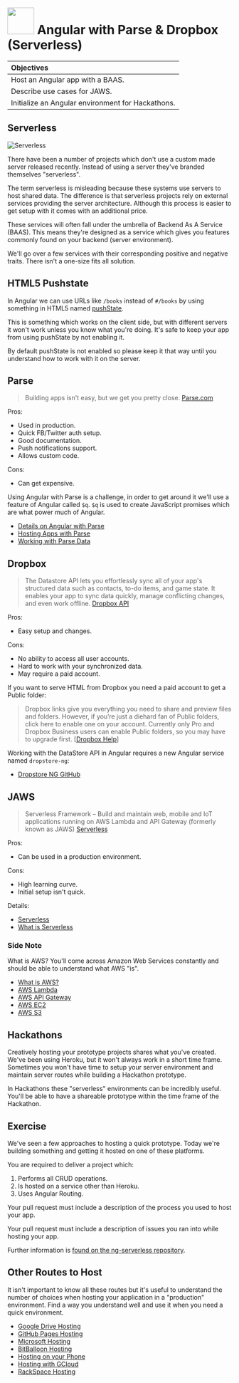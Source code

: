# <img src="https://cloud.githubusercontent.com/assets/7833470/10899314/63829980-8188-11e5-8cdd-4ded5bcb6e36.png" height="60"> Angular with Parse & Dropbox (Serverless)

| Objectives |
| :--- |
| Host an Angular app with a BAAS. |
| Describe use cases for JAWS. |
| Initialize an Angular environment for Hackathons. |

## Serverless

![Serverless](https://cloud.githubusercontent.com/assets/1329385/12457048/6016644a-bf57-11e5-9287-f7a41ccf94aa.gif)

There have been a number of projects which don't use a custom made server released recently. Instead of using a server they've branded themselves "serverless".

The term serverless is misleading because these systems use servers to host shared data. The difference is that serverless projects rely on external services providing the server architecture. Although this process is easier to get setup with it comes with an additional price.

These services will often fall under the umbrella of Backend As A Service (BAAS). This means they're designed as a service which gives you features commonly found on your backend (server environment).

We'll go over a few services with their corresponding positive and negative traits. There isn't a one-size fits all solution.

## HTML5 Pushstate

In Angular we can use URLs like `/books` instead of `#/books` by using something in HTML5 named <a href="http://www.codelord.net/2015/05/12/angularjs-how-to-setup-pushstate-with-html5mode/" target="_blank">pushState</a>.

This is something which works on the client side, but with different servers it won't work unless you know what you're doing. It's safe to keep your app from using pushState by not enabling it.

By default pushState is not enabled so please keep it that way until you understand how to work with it on the server.


## Parse

> Building apps isn't easy, but we get you pretty close. <a href="https://parse.com/" target="_blank">Parse.com</a>

Pros:

* Used in production.
* Quick FB/Twitter auth setup.
* Good documentation.
* Push notifications support.
* Allows custom code.

Cons:

* Can get expensive.

Using Angular with Parse is a challenge, in order to get around it we'll use a feature of Angular called `$q`. `$q` is used to create JavaScript promises which are what power much of Angular.

* <a href="http://tumba.solutions/blog/angularjs-and-parse" target="_blank">Details on Angular with Parse</a>
* <a href="https://parse.com/apps/quickstart#hosting/unix" target="_blank">Hosting Apps with Parse</a>
* <a href="https://parse.com/apps/quickstart#parse_data/web/existing" target="_blank">Working with Parse Data</a>

## Dropbox

> The Datastore API lets you effortlessly sync all of your app's structured data such as contacts, to-do items, and game state. It enables your app to sync data quickly, manage conflicting changes, and even work offline. <a href="https://www.dropbox.com/developers-v1/datastore/sdks/other" target="_blank">Dropbox API</a>

Pros:

* Easy setup and changes.

Cons:

* No ability to access all user accounts.
* Hard to work with your synchronized data.
* May require a paid account.

If you want to serve HTML from Dropbox you need a paid account to get a Public folder:

> Dropbox links give you everything you need to share and preview files and folders. However, if you’re just a diehard fan of Public folders, click here to enable one on your account. Currently only Pro and Dropbox Business users can enable Public folders, so you may have to upgrade first. [<a href="https://www.dropbox.com/en/help/16" target="_blank">Dropbox Help</a>]

Working with the DataStore API in Angular requires a new Angular service named `dropstore-ng`:

* <a href="https://github.com/AnalogJ/dropstore-ng" target="_blank">Dropstore NG GitHub</a>

## JAWS

> Serverless Framework – Build and maintain web, mobile and IoT applications running on AWS Lambda and API Gateway (formerly known as JAWS) <a href="https://github.com/serverless/serverless" target="_blank">Serverless</a>

Pros:

* Can be used in a production environment.

Cons:

* High learning curve.
* Initial setup isn't quick.

Details:

* <a href="https://github.com/serverless/serverless" target="_blank">Serverless</a>
* <a href="http://docs.serverless.com/docs/backstory" target="_blank">What is Serverless</a>

### Side Note

What is AWS? You'll come across Amazon Web Services constantly and should be able to understand what AWS "is".

* <a href="https://aws.amazon.com/what-is-aws/" target="_blank">What is AWS?</a>
* <a href="https://aws.amazon.com/lambda/" target="_blank">AWS Lambda</a>
* <a href="https://aws.amazon.com/api-gateway/" target="_blank">AWS API Gateway</a>
* <a href="https://aws.amazon.com/ec2/" target="_blank">AWS EC2</a>
* <a href="https://aws.amazon.com/s3/" target="_blank">AWS S3</a>

## Hackathons

Creatively hosting your prototype projects shares what you've created. We've been using Heroku, but it won't always work in a short time frame. Sometimes you won't have time to setup your server environment and maintain server routes while building a Hackathon prototype.

In Hackathons these "serverless" environments can be incredibly useful. You'll be able to have a shareable prototype within the time frame of the Hackathon.

## Exercise

We've seen a few approaches to hosting a quick prototype. Today we're building something and getting it hosted on one of these platforms.

You are required to deliver a project which:

1. Performs all CRUD operations.
1. Is hosted on a service other than Heroku.
1. Uses Angular Routing.

Your pull request must include a description of the process you used to host your app.

Your pull request must include a description of issues you ran into while hosting your app.

Further information is <a href="https://github.com/sf-wdi-24/ng-serverless" target="_blank">found on the ng-serverless repository</a>.

## Other Routes to Host

It isn't important to know all these routes but it's useful to understand the number of choices when hosting your application in a "production" environment. Find a way you understand well and use it when you need a quick environment.

* <a href="https://support.google.com/drive/answer/2881970?hl=en" target="_blank">Google Drive Hosting</a>
* <a href="https://pages.github.com/" target="_blank">GitHub Pages Hosting</a>
* <a href="https://msdn.microsoft.com/en-us/library/dn589776.aspx" target="_blank">Microsoft Hosting</a>
* <a href="https://www.bitballoon.com/" target="_blank">BitBalloon Hosting</a>
* <a href="http://www.androidguys.com/2014/04/22/host-website-android-device/" target="_blank">Hosting on your Phone</a>
* <a href="https://cloud.google.com/" target="_blank">Hosting with GCloud</a>
* <a href="https://www.rackspace.com/knowledge_center/article/serve-static-content-for-websites-by-using-cloud-files" target="_blank">RackSpace Hosting</a>
